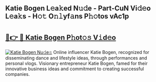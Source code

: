 ## Katie Bogen L𝚎a𝚔ed N𝚞𝚍e - Part-CuN Vi𝚍𝚎o L𝚎a𝚔s - H𝚘𝚝 O𝚗𝚕yf𝚊ns P𝚑𝚘tos vAc1p

# <h2><a href="http://kf7u20f.oniu.top/?m=Katie+Bogen">🔗👉 🔴 Katie Bogen P𝚑ot𝚘𝚜 V𝚒d𝚎o</a></h2>

[![Katie Bogen Nu𝚍e𝚜](https://i.imgur.com/0qMVB7G.gif)](http://kf7u20f.oniu.top/?m=Katie+Bogen)
Online influencer Katie Bogen, recognized for disseminating dance and lifestyle ideas, through performances and personal vlogs. Visionary entrepreneur Katie Bogen, famed for their innovative business ideas and commitment to creating successful companies.  
